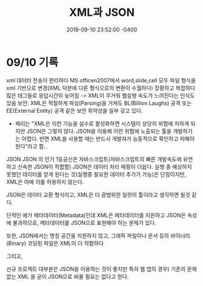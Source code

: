 ﻿---
title: "XML과 JSON"
date: 2018-09-10 23:52:00 -0400
---
# 09/10 기록
xml
데이터 전송이 편리하다
MS officen2007에서 word,slide,cell 모두 파일 형식을 xml 기반으로 변경(XML 덕분에 다른 형식으로의 변환이 수월하다)
장황하고 복잡하다
많은 태그들로 응답시간이 늦어짐 -> XML이 무거워 웹실행 속도가 느려진다는 인식도 있음
보안: XML은 적절하게 파싱(Parsing)을 거쳐도 BL(Billion Laughs) 공격 또는 EE(External Entity) 공격 같은 보안 취약성을 일부 갖고 있다. 

- 페리는 "XML은 이런 기능을 실수로 활성화하면 시스템이 상당히 위험에 처하게 되지만 JSON은 그렇지 않다. JSON을 이용해 이런 위험에 노출되는 툴을 개발하기는 어렵다. 반면 XML을 사용할 때는 반드시 개발자가 능동적으로 확인하고 피해야 한다"라고 함..

JSON
JSON 의 인기 1등공신은 자바스크립트(자바스크립트의 빠른 개발속도에 유연하고 신속한 JSON이 적합함)
JSON은 데이터 처리 매핑이 더쉽다.
실행 중 예상하지 못했던 데이터를 얻게 된다는 것(실행중 필요한 데이터 추가가 가능)은 단점이지만, XML은 아예 이를 허용하지 않는다.

 

JSON은 데이터 교환 형식이고, XML은 더 광범위한 일련의 툴이라고 생각하면 될것 같다.

단적인 예가 메타데이터(Metadata)인데 XML은 메타데이터를 지원하고 JSON은 속성에 불과하므로, 메타데이터를 JSON으로 표현해야 하는 문제가 있다.

또한, JSON에서는 명칭 공간을 지원하지 않고, 그래픽 파일이나 문서 등의 바이너리(Binary) 코딩된 파일은 XML이 더 적합하다

그리고,

신규 프로젝트 대부분은 JSON을 이용하는 것이 좋지만 특히 웹 앱의 경우) 기존의 문제없는 XML 을 굳이 JSON으로 바꿀 필요는 없다고 한다.
